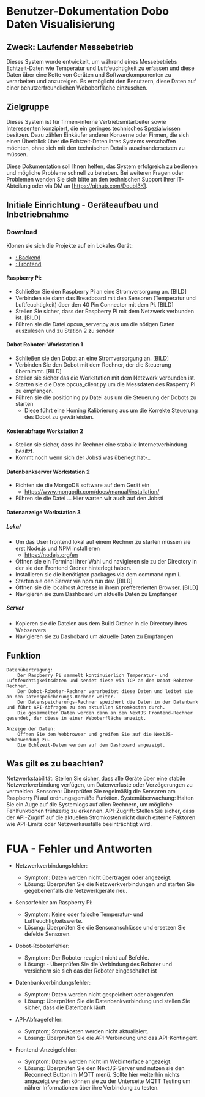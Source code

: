 # Benutzer-Dokumentation Dobo Daten Visualisierung

## Zweck: Laufender Messebetrieb

Dieses System wurde entwickelt, um während eines Messebetriebs Echtzeit-Daten wie Temperatur und Luftfeuchtigkeit zu erfassen und diese Daten über eine Kette von Geräten und Softwarekomponenten zu verarbeiten und anzuzeigen. Es ermöglicht den Benutzern, diese Daten auf einer benutzerfreundlichen Weboberfläche einzusehen.

## Zielgruppe

Dieses System ist für firmen-interne Vertriebsmitarbeiter sowie Interessenten konzipiert, die ein geringes technisches Spezialwissen besitzen. Dazu zählen Einkäufer anderer Konzerne oder Firmen, die sich einen Überblick über die Echtzeit-Daten ihres Systems verschaffen möchten, ohne sich mit den technischen Details auseinandersetzen zu müssen.

Diese Dokumentation soll Ihnen helfen, das System erfolgreich zu bedienen und mögliche Probleme schnell zu beheben. Bei weiteren Fragen oder Problemen wenden Sie sich bitte an den technischen Support Ihrer IT-Abteilung oder via DM an [https://github.com/Doubl3K].

## Initiale Einrichtung - Geräteaufbau und Inbetriebnahme

### Download

Klonen sie sich die Projekte auf ein Lokales Gerät:

- [: Backend](https://github.com/benjis-organisation/Lernfeld-8-Dobot)
- [: Frontend](https://github.com/Doubl3K/dobo-frontend)

#### Raspberry Pi:

- Schließen Sie den Raspberry Pi an eine Stromversorgung an.
  [BILD]
- Verbinden sie dann das Breadboard mit den Sensoren (Temperatur und Luftfeuchtigkeit) über den 40 Pin Connector mit dem Pi.
  [BILD]
- Stellen Sie sicher, dass der Raspberry Pi mit dem Netzwerk verbunden ist.
  [BILD]
- Führen sie die Datei opcua_server.py aus um die nötigen Daten auszulesen und zu Station 2 zu senden

#### Dobot Roboter: Workstation 1

- Schließen sie den Dobot an eine Stromversorgung an.
  [BILD]
- Verbinden Sie den Dobot mit dem Rechner, der die Steuerung übernimmt.
  [BILD]
- Stellen sie sicher das die Workstation mit dem Netzwerk verbunden ist.
- Starten sie die Date opcua_client.py um die Messdaten des Rasperry Pi zu empfangen.
- Führen sie die positioning.py Datei aus um die Steuerung der Dobots zu starten
  - Diese führt eine Homing Kalibrierung aus um die Korrekte Steuerung des Dobot zu gewärleisten.

#### Kostenabfrage Workstation 2

- Stellen sie sicher, dass ihr Rechner eine stabaile Internetverbindung besitzt.
- Kommt noch wenn sich der Jobsti was überlegt hat-..

#### Datenbankserver Workstation 2

- Richten sie die MongoDB software auf dem Gerät ein
  - https://www.mongodb.com/docs/manual/installation/
- Führen sie die Datei ... Hier warten wir auch auf den Jobsti

#### Datenanzeige Workstation 3

##### Lokal

- Um das User frontend lokal auf einem Rechner zu starten müssen sie erst Node.js und NPM installieren
  - https://nodejs.org/en
- Öffnen sie ein Terminal ihrer Wahl und navigieren sie zu der Directory in der sie den Frontend Ordner hinterlegt haben.
- Installieren sie die benötigten packages via dem command npm i.
- Starten sie den Server via npm run dev.
  [BILD]
- Öffnen sie die localhost Adresse in ihrem preffererierten Browser.
  [BILD]
- Navigieren sie zum Dashboard um aktuelle Daten zu Empfangen

##### Server

- Kopieren sie die Dateien aus dem Build Ordner in die Directory ihres Webservers
- Navigieren sie zu Dashobard um aktuelle Daten zu Empfangen

## Funktion

    Datenübertragung:
        Der Raspberry Pi sammelt kontinuierlich Temperatur- und Luftfeuchtigkeitsdaten und sendet diese via TCP an den Dobot-Roboter-Rechner.
        Der Dobot-Roboter-Rechner verarbeitet diese Daten und leitet sie an den Datenspeicherungs-Rechner weiter.
        Der Datenspeicherungs-Rechner speichert die Daten in der Datenbank und führt API-Abfragen zu den aktuellen Stromkosten durch.
        Die gesammelten Daten werden dann an den NextJS Frontend-Rechner gesendet, der diese in einer Weboberfläche anzeigt.

    Anzeige der Daten:
        Öffnen Sie den Webbrowser und greifen Sie auf die NextJS-Webanwendung zu.
        Die Echtzeit-Daten werden auf dem Dashboard angezeigt.

## Was gilt es zu beachten?

Netzwerkstabilität: Stellen Sie sicher, dass alle Geräte über eine stabile Netzwerkverbindung verfügen, um Datenverluste oder Verzögerungen zu vermeiden.
Sensoren: Überprüfen Sie regelmäßig die Sensoren am Raspberry Pi auf ordnungsgemäße Funktion.
Systemüberwachung: Halten Sie ein Auge auf die Systemlogs auf allen Rechnern, um mögliche Fehlfunktionen frühzeitig zu erkennen.
API-Zugriff: Stellen Sie sicher, dass der API-Zugriff auf die aktuellen Stromkosten nicht durch externe Faktoren wie API-Limits oder Netzwerkausfälle beeinträchtigt wird.

# FUA - Fehler und Antworten

- Netzwerkverbindungsfehler:

  - Symptom: Daten werden nicht übertragen oder angezeigt.
  - Lösung: Überprüfen Sie die Netzwerkverbindungen und starten Sie gegebenenfalls die Netzwerkgeräte neu.

- Sensorfehler am Raspberry Pi:

  - Symptom: Keine oder falsche Temperatur- und Luftfeuchtigkeitswerte.
  - Lösung: Überprüfen Sie die Sensoranschlüsse und ersetzen Sie defekte Sensoren.

- Dobot-Roboterfehler:

  - Symptom: Der Roboter reagiert nicht auf Befehle.
  - Lösung: - Überprüfen Sie die Verbindung des Roboter und versichern sie sich das der Roboter eingeschaltet ist

- Datenbankverbindungsfehler:

  - Symptom: Daten werden nicht gespeichert oder abgerufen.
  - Lösung: Überprüfen Sie die Datenbankverbindung und stellen Sie sicher, dass die Datenbank läuft.

- API-Abfragefehler:

  - Symptom: Stromkosten werden nicht aktualisiert.
  - Lösung: Überprüfen Sie die API-Verbindung und das API-Kontingent.

- Frontend-Anzeigefehler:
  - Symptom: Daten werden nicht im Webinterface angezeigt.
  - Lösung: Überprüfen Sie den NextJS-Server und nutzen sie den Reconnect Button im MQTT menü.
    Sollte hier weiterhin nichts angezeigt werden können sie zu der Unterseite MQTT Testing um nährer Informationen über ihre Verbindung zu testen.
